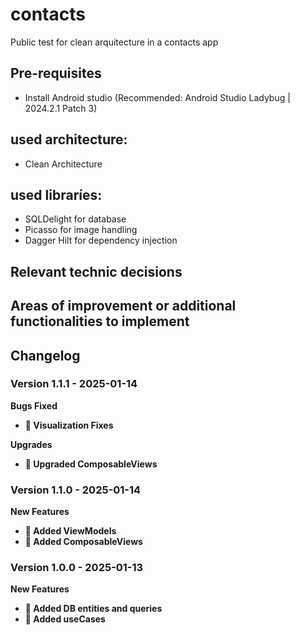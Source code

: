 # contacts
Public test for clean arquitecture in a contacts app

## Pre-requisites

* Install Android studio (Recommended: Android Studio Ladybug | 2024.2.1 Patch 3)

## used architecture: 
* Clean Architecture

## used libraríes:

* SQLDelight for database
* Picasso for image handling
* Dagger Hilt for dependency injection

## Relevant technic decisions

## Areas of improvement or additional functionalities to implement

## Changelog

### Version 1.1.1 - 2025-01-14

**Bugs Fixed**
* **🐛 Visualization Fixes**

**Upgrades**
* **🧿 Upgraded ComposableViews**

### Version 1.1.0 - 2025-01-14

**New Features**
* **💎 Added ViewModels**
* **💎 Added ComposableViews**

### Version 1.0.0 - 2025-01-13

**New Features**
* **💎 Added DB entities and queries** 
* **💎 Added useCases**
